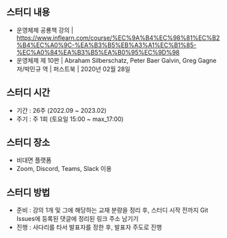 ## 스터디 내용
  - 운영체제 공룡책 강의 | https://www.inflearn.com/course/%EC%9A%B4%EC%98%81%EC%B2%B4%EC%A0%9C-%EA%B3%B5%EB%A3%A1%EC%B1%85-%EC%A0%84%EA%B3%B5%EA%B0%95%EC%9D%98
  - 운영체제 제 10판 | Abraham Silberschatz, Peter Baer Galvin, Greg Gagne 저/박민규 역 | 퍼스트북 | 2020년 02월 28일
  
## 스터디 시간
  - 기간 : 26주 (2022.09 ~ 2023.02)
  - 주기 : 주 1회 (토요일 15:00 ~ max_17:00)

## 스터디 장소
  - 비대면 플랫폼
  - Zoom, Discord, Teams, Slack 이용

## 스터디 방법
  - 준비 : 강의 1개 및 그에 해당하는 교재 분량을 정리 후, 스터디 시작 전까지 Git Issues에 등록된 댓글에 정리된 링크 주소 남기기
  - 진행 : 사다리를 타서 발표자를 정한 후, 발표자 주도로 진행
